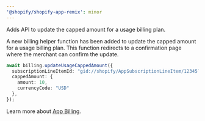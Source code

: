 ```yaml
---
'@shopify/shopify-app-remix': minor
---
```


Adds API to update the capped amount for a usage billing plan.

A new billing helper function has been added to update the capped amount for a usage billing plan. This function redirects to a confirmation page where the merchant can confirm the update.

```ts
await billing.updateUsageCappedAmount({
  subscriptionLineItemId: "gid://shopify/AppSubscriptionLineItem/12345?v=1&index=1",
  cappedAmount: {
    amount: 10,
    currencyCode: "USD"
  },
});
```

Learn more about [App Billing](https://shopify.dev/docs/apps/launch/billing/subscription-billing).